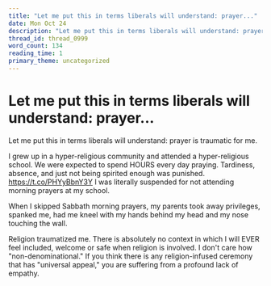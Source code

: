 ```yaml
---
title: "Let me put this in terms liberals will understand: prayer..."
date: Mon Oct 24
description: "Let me put this in terms liberals will understand: prayer is traumatic for me. I grew up in a hyper-religious community and attended a hyper-religious school."
thread_id: thread_0999
word_count: 134
reading_time: 1
primary_theme: uncategorized
---
```


# Let me put this in terms liberals will understand: prayer...

Let me put this in terms liberals will understand: prayer is traumatic for me.

I grew up in a hyper-religious community and attended a hyper-religious school. We were expected to spend HOURS every day praying. Tardiness, absence, and just not being spirited enough was punished. https://t.co/PHYyBbnY3Y I was literally suspended for not attending morning prayers at my school.

When I skipped Sabbath morning prayers, my parents took away privileges, spanked me, had me kneel with my hands behind my head and my nose touching the wall.

Religion traumatized me. There is absolutely no context in which I will EVER feel included, welcome or safe when religion is involved. I don't care how "non-denominational." If you think there is any religion-infused ceremony that has "universal appeal," you are suffering from a profound lack of empathy.